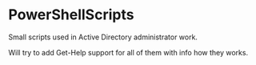 # PowerShellScripts
Small scripts used in Active Directory administrator work.

Will try to add Get-Help support for all of them with info how they works.
